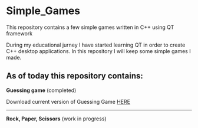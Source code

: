 # Simple_Games
This repository contains a few simple games written in C++ using QT framework

During my educational jurney I have started learning QT in order to create C++ desktop applications. In this repository I will keep some simple games I made.

As of today this repository contains:
---
**Guessing game** (completed)

Download current version of Guessing Game [HERE](https://github.com/AdrianSuliga/Simple_Games/releases/tag/guessing_game_8)

---

**Rock, Paper, Scissors** (work in progress)
